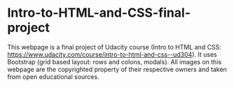 # Intro-to-HTML-and-CSS-final-project

This webpage is a final project of Udacity course (Intro to HTML and CSS: https://www.udacity.com/course/intro-to-html-and-css--ud304). It uses Bootstrap (grid based layout: rows and colons, modals). All images on this webpage are the copyrighted property of their respective owners and taken from open educational sources.
